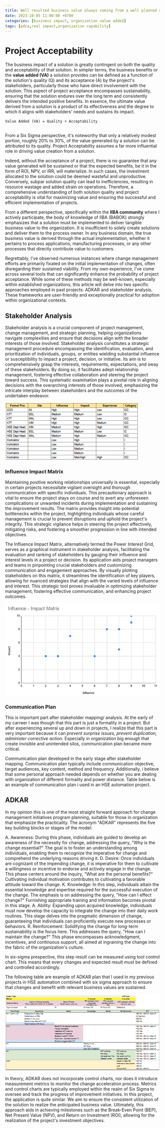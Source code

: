 ```yaml
---
title: Well resulted business value always coming from a well planned change effort
date: 2023-10-05 11:00:00 +0700
categories: [business impact, organization value added]
tags: [pdca,real impact,organization capability]
---
```


# Project Acceptability 

The business impact of a solution is greatly contingent on both the quality and acceptability of that solution. In simpler terms, the business benefits or the **value added (VA)** a solution provides can be defined as a function of the solution's quality (Q) and its acceptance (A) by the project's stakeholders, particularly those who have direct involvement with the solution. This aspect of project acceptance encompasses sustainability, ensuring that the solution endures over the long term and consistently delivers the intended positive benefits. In essence, the ultimate value derived from a solution is a product of its effectiveness and the degree to which it aligns with stakeholders' needs and sustains its impact.

~~~
Value Added (VA) = Quality + Acceptability 
 
~~~
From a Six Sigma perspective, it's noteworthy that only a relatively modest portion, roughly 20% to 30%, of the value generated by a solution can be attributed to its quality. Project Acceptability assumes a far more influential role in driving value creation from a solution.

Indeed, without the acceptance of a project, there is no guarantee that any value generated will be sustained or that the expected benefits, be it in the form of ROI, NPV, or IRR, will materialize. In such cases, the investment allocated to the solution could be deemed wasteful and unproductive. Conversely, subpar solution quality can lead to inefficiencies, resulting in resource wastage and added strain on operations. Therefore, a comprehensive understanding of both solution quality and project acceptability is vital for maximizing value and ensuring the successful and efficient implementation of projects.

From a different perspective, specifically within the **IIBA community** where I actively participate, the body of knowledge of IIBA (BABOK) strongly emphasizes that a solution must be implemented to deliver tangible business value to the organization. It is insufficient to solely create solutions and deliver them to the process owner. In any business domain, the true business value is derived through the actual implementation, whether it pertains to process applications, manufacturing processes, or any other processes that directly contribute value to customers.

Regrettably, I've observed numerous instances where change management efforts are primarily fixated on the initial implementation of changes, often disregarding their sustained viability. From my own experience, I've come across several tools that can significantly enhance the probability of project acceptance. While some of these methods may be well-known, especially within established organizations, this article will delve into two specific approaches employed in past projects: ADKAR and stakeholder analysis. These frameworks are user-friendly and exceptionally practical for adoption within organizational contexts.


## Stakeholder Analysis
Stakeholder analysis is a crucial component of project management, change management, and strategic planning, helping organizations navigate complexities and ensure that decisions align with the broader interests of those involved. Stakeholder analysis constitutes a strategic management procedure encompassing the identification, evaluation, and prioritization of individuals, groups, or entities wielding substantial influence or susceptibility to impact a project, decision, or initiative. Its aim is to comprehensively grasp the interests, requirements, expectations, and sway of these stakeholders. By doing so, it facilitates adept relationship management, fostering effective collaboration and steering the project toward success. This systematic examination plays a pivotal role in aligning decisions with the overarching interests of those involved, emphasizing the intricate interplay between stakeholders and the outcomes of the undertaken endeavor.

![Stakeholder anly](</assets/img/changeaccel/stakeholder1.PNG>)


### Influence Impact Matrix
Maintaining positive working relationships universally is essential, especially in certain projects necessitate vigilant oversight and thorough communication with specific individuals. This precautionary approach is vital to ensure the project stays on course and to avert any unforeseen complications or unwanted incidents during implementation and sustaining the improvement results. The matrix provides insight into potential bottlenecks within the project, highlighting individuals whose careful management is crucial to prevent disruptions and uphold the project's integrity. This strategic vigilance helps in steering the project effectively, mitigating risks, and fostering a smoother progression in line with intended objectives. 

The Influence Impact Matrix, alternatively termed the Power Interest Grid, serves as a graphical instrument in stakeholder analysis, facilitating the evaluation and ranking of stakeholders by gauging their influence and interest levels in a project or decision. Its application aids project managers and teams in pinpointing crucial stakeholders and customizing communication and engagement approaches. By visually plotting stakeholders on this matrix, it streamlines the identification of key players, allowing for nuanced strategies that align with the varied levels of influence and interest. This strategic tool proves invaluable in optimizing stakeholder management, fostering effective communication, and enhancing project outcomes.

![II matrix anly](</assets/img/changeaccel/II matrix.PNG>)


### Communication Plan
This is important part after stakeholder mapping/ analysis. At the early of my carreer I was though that this part is just a formality in a project. But after experiencing several up and down in projects, I realize that this part is very important because it can *prevent surprise issues, prevent duplication, administer corrective action*. Especially in organization big enough that create invisible and unintended silos, communication plan became more critical. 

Communication plan developed in the early stage after stakeholder mapping. Communication plan typically include communication objective, target audiences, key content, method and frequency. Additionally, i believe that some personal approach needed depends on whether you are dealing with organization of different formality and power distance. Table below is an example of communication plan i used in an HSE automation project.


## ADKAR

In my opinion this is one of the most straight forward approach for change management initiatives program planning, suitable for those in organization that emphasize the practicality. The acronym "ADKAR" represents the five key building blocks or stages of the model:

A. Awareness: During this phase, individuals are guided to develop an awareness of the necessity for change, addressing the query, "Why is the change essential?" The goal is to foster an understanding among individuals, enabling them to recognize the imperative for change and comprehend the underlying reasons driving it.
D. Desire: Once individuals are cognizant of the impending change, it is imperative for them to cultivate a willingness or incentive to endorse and actively engage in the change. This phase centers around the inquiry, "What are the personal benefits?" Cultivating individual motivation contributes to cultivating a favorable attitude toward the change.
K. Knowledge: In this step, individuals attain the essential knowledge and expertise required for the successful execution of the change. The emphasis is on addressing the query, "How can I effect change?" Furnishing appropriate training and information becomes pivotal in this stage.
A. Ability: Expanding upon acquired knowledge, individuals must now develop the capacity to integrate the change into their daily work routines. This stage delves into the pragmatic dimension of change, guaranteeing that individuals can proficiently execute new processes or behaviors.
R. Reinforcement: Solidifying the change for long-term sustainability is the focus here. This addresses the query, "How can I maintain the change?" This phase encompasses acknowledgment, incentives, and continuous support, all aimed at ingraining the change into the fabric of the organization's culture. 

In six-sigma prespective, this step result can be measured using tool control chart. This means that every changes and expected result must be defined and controlled accordingly. 

The following table are example of ADKAR plan that I used in my previous projects in HSE automation combined with six sigma approach to ensure that changes and benefit with relevant business values are sustained. 

![adkar](</assets/img/changeaccel/adkar hse.PNG>)

In theory, ADKAR does not incorporate control charts, nor does it introduce measurement metrics to monitor the change acceleration process. Metrics and control charts are typically employed within the realm of Six Sigma to oversee and track the progress of improvement initiatives. In this project, the application is quite similar. We aim to ensure the consistent utilization of the solution to realize the anticipated business value. Ultimately, this approach aids in achieving milestones such as the Break-Even Point (BEP), Net Present Value (NPV), and Return on Investment (ROI), allowing for the realization of the project's investment objectives.


